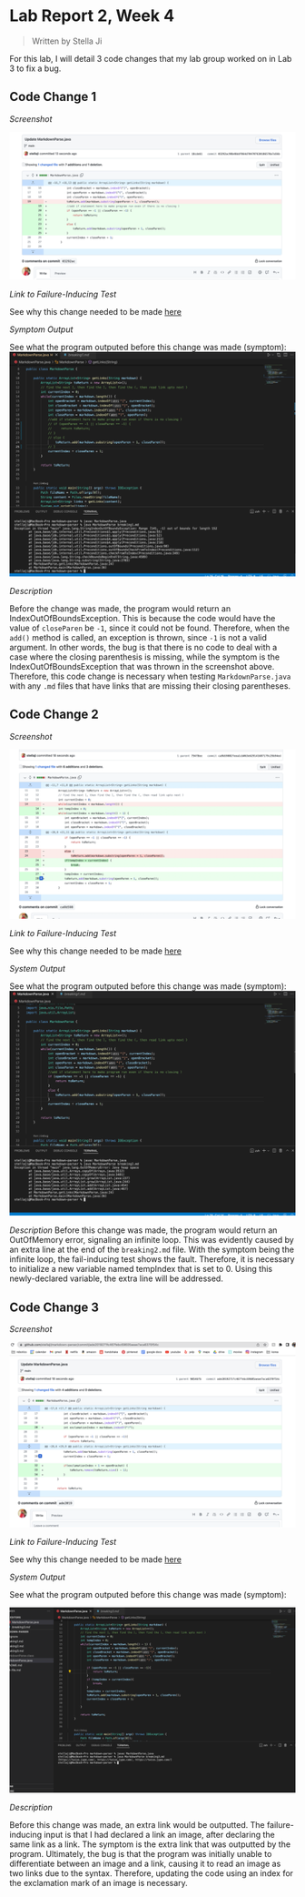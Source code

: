 # Lab Report 2, Week 4

> Written by Stella Ji

For this lab, I will detail 3 code changes that my lab group worked on in Lab 3 to fix a bug.

## Code Change 1

*Screenshot*

![Image](https://github.com/stellaji/cse15l-lab-reports/blob/main/code%20change%201%20ss.png?raw=true)

*Link to Failure-Inducing Test*

See why this change needed to be made [here](https://github.com/stellaji/markdown-parser/blob/main/breaking1.md)

*Symptom Output*

See what the program outputed before this change was made (symptom):
![Image](https://github.com/stellaji/cse15l-lab-reports/blob/main/symptom%201%20ss.png?raw=true)

*Description*

Before the change was made, the program would return an IndexOutOfBoundsException. This is because the code would have the value of `closeParen` be `-1`, since it could not be found. Therefore, when the `add()` method is called, an exception is thrown, since `-1` is not a valid argument. In other words, the bug is that there is no code to deal with a case where the closing parenthesis is missing, while the symptom is the IndexOutOfBoundsException that was thrown in the screenshot above. Therefore, this code change is necessary when testing `MarkdownParse.java` with any `.md` files that have links that are missing their closing parentheses.

## Code Change 2

*Screenshot*

![Image](https://github.com/stellaji/cse15l-lab-reports/blob/main/code%20change%202%20ss.png?raw=true)

*Link to Failure-Inducing Test*

See why this change needed to be made [here](https://github.com/stellaji/markdown-parser/blob/main/breaking2.md)

*System Output*

See what the program outputed before this change was made (symptom):
![Image](https://github.com/stellaji/cse15l-lab-reports/blob/main/symptom%202%20ss.png?raw=true)

*Description*
Before this change was made, the program would return an OutOfMemory error, signaling an infinite loop. This was evidently caused by an extra line at the end of the `breaking2.md` file. With the symptom being the infinite loop, the fail-inducing test shows the fault. Therefore, it is necessary to initialize a new variable named tempIndex that is set to 0. Using this newly-declared variable, the extra line will be addressed.

## Code Change 3

*Screenshot*

![Image](https://github.com/stellaji/cse15l-lab-reports/blob/main/code%20change%203%20ss.png?raw=true)

*Link to Failure-Inducing Test*

See why this change needed to be made [here](https://github.com/stellaji/markdown-parser/blob/main/breaking3.md)

*System Output*

See what the program outputed before this change was made (symptom):

![Image](https://github.com/stellaji/cse15l-lab-reports/blob/main/symptom%203%20ss.png?raw=true)

*Description*

Before this change was made, an extra link would be outputted. The failure-inducing input is that I had declared a link an image, after declaring the same link as a link. The symptom is the extra link that was outputted by the program. Ultimately, the bug is that the program was initially unable to differentiate between an image and a link, causing it to read an image as two links due to the syntax. Therefore, updating the code using an index for the exclamation mark of an image is necessary.

